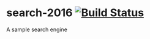 # search-2016 [![Build Status](https://travis-ci.org/netgrid/search-2016.svg?branch=master)](https://travis-ci.org/netgrid/search-2016)
A sample search engine
